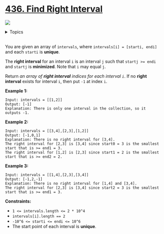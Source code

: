 # [436. Find Right Interval](https://leetcode.cn/problems/find-right-interval/)

![](https://img.shields.io/badge/Difficulty-Medium-F8AF40.svg)

<details>
<summary>Topics</summary>

* [`Array`](https://leetcode.com/tag/array/)
* [`Sorting`](https://leetcode.com/tag/sorting/)
* [`Binary Search`](https://leetcode.com/tag/binary-search/)

</details>
<br />

You are given an array of `intervals`, where `intervals[i] = [starti, endi]` and each `starti` is **unique**.

The **right interval** for an interval `i` is an interval `j` such that `startj >= endi` and `startj` is **minimized**. Note that `i` may equal `j`.

Return *an array of **right interval** indices for each interval `i`*. If no **right interval** exists for interval `i`, then put `-1` at index `i`.

**Example 1:**

    Input: intervals = [[1,2]]
    Output: [-1]
    Explanation: There is only one interval in the collection, so it outputs -1.

**Example 2:**

    Input: intervals = [[3,4],[2,3],[1,2]]
    Output: [-1,0,1]
    Explanation: There is no right interval for [3,4].
    The right interval for [2,3] is [3,4] since start0 = 3 is the smallest start that is >= end1 = 3.
    The right interval for [1,2] is [2,3] since start1 = 2 is the smallest start that is >= end2 = 2.

**Example 3:**

    Input: intervals = [[1,4],[2,3],[3,4]]
    Output: [-1,2,-1]
    Explanation: There is no right interval for [1,4] and [3,4].
    The right interval for [2,3] is [3,4] since start2 = 3 is the smallest start that is >= end1 = 3.

**Constraints:**

 + `1 <= intervals.length <= 2 * 10^4`
 + `intervals[i].length == 2`
 + `-10^6 <= starti <= endi <= 10^6`
 + The start point of each interval is **unique**.
